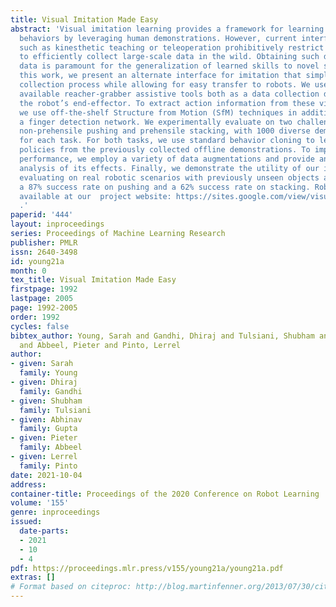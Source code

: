 ```yaml
---
title: Visual Imitation Made Easy
abstract: 'Visual imitation learning provides a framework for learning complex manipulation
  behaviors by leveraging human demonstrations. However, current interfaces for imitation
  such as kinesthetic teaching or teleoperation prohibitively restrict our ability
  to efficiently collect large-scale data in the wild. Obtaining such diverse demonstration
  data is paramount for the generalization of learned skills to novel scenarios. In
  this work, we present an alternate interface for imitation that simplifies the data
  collection process while allowing for easy transfer to robots. We use commercially
  available reacher-grabber assistive tools both as a data collection device and as
  the robot’s end-effector. To extract action information from these visual demonstrations,
  we use off-the-shelf Structure from Motion (SfM) techniques in addition to training
  a finger detection network. We experimentally evaluate on two challenging tasks:
  non-prehensile pushing and prehensile stacking, with 1000 diverse demonstrations
  for each task. For both tasks, we use standard behavior cloning to learn executable
  policies from the previously collected offline demonstrations. To improve learning
  performance, we employ a variety of data augmentations and provide an extensive
  analysis of its effects. Finally, we demonstrate the utility of our interface by
  evaluating on real robotic scenarios with previously unseen objects and achieve
  a 87% success rate on pushing and a 62% success rate on stacking. Robot videos are
  available at our  project website: https://sites.google.com/view/visual-imitation-made-easy
  .'
paperid: '444'
layout: inproceedings
series: Proceedings of Machine Learning Research
publisher: PMLR
issn: 2640-3498
id: young21a
month: 0
tex_title: Visual Imitation Made Easy
firstpage: 1992
lastpage: 2005
page: 1992-2005
order: 1992
cycles: false
bibtex_author: Young, Sarah and Gandhi, Dhiraj and Tulsiani, Shubham and Gupta, Abhinav
  and Abbeel, Pieter and Pinto, Lerrel
author:
- given: Sarah
  family: Young
- given: Dhiraj
  family: Gandhi
- given: Shubham
  family: Tulsiani
- given: Abhinav
  family: Gupta
- given: Pieter
  family: Abbeel
- given: Lerrel
  family: Pinto
date: 2021-10-04
address:
container-title: Proceedings of the 2020 Conference on Robot Learning
volume: '155'
genre: inproceedings
issued:
  date-parts:
  - 2021
  - 10
  - 4
pdf: https://proceedings.mlr.press/v155/young21a/young21a.pdf
extras: []
# Format based on citeproc: http://blog.martinfenner.org/2013/07/30/citeproc-yaml-for-bibliographies/
---
```

